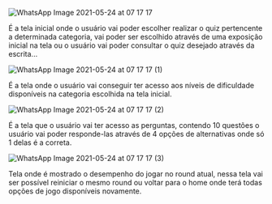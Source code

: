 ![WhatsApp Image 2021-05-24 at 07 17 17](https://user-images.githubusercontent.com/45176054/120188597-b222cd80-c1ec-11eb-82d5-770fd3301d23.jpeg)

É a tela inicial onde o usuário vai poder escolher realizar o quiz pertencente a determinada categoria, vai poder ser escolhido através de uma exposição inicial na tela ou o usuário vai poder consultar o quiz desejado através da escrita...

![WhatsApp Image 2021-05-24 at 07 17 17 (1)](https://user-images.githubusercontent.com/45176054/120188691-cc5cab80-c1ec-11eb-899b-437b4769b00f.jpeg)

É a tela onde o usuário vai conseguir ter acesso aos níveis de dificuldade disponíveis na categoria escolhida na tela inicial.

![WhatsApp Image 2021-05-24 at 07 17 17 (2)](https://user-images.githubusercontent.com/45176054/120188723-d54d7d00-c1ec-11eb-9f7b-681c5a0a8dcc.jpeg)

É a tela que o usuário vai ter acesso as perguntas, contendo 10 questões o usuário vai poder responde-las através de 4 opções de alternativas onde só 1 delas é a correta.

![WhatsApp Image 2021-05-24 at 07 17 17 (3)](https://user-images.githubusercontent.com/45176054/120188737-d9799a80-c1ec-11eb-9a95-55cd367eb45f.jpeg)

Tela onde é mostrado o desempenho do jogar no round atual, nessa tela vai ser possível reiniciar o mesmo round ou voltar para o home onde terá todas opções de jogo disponíveis novamente.
